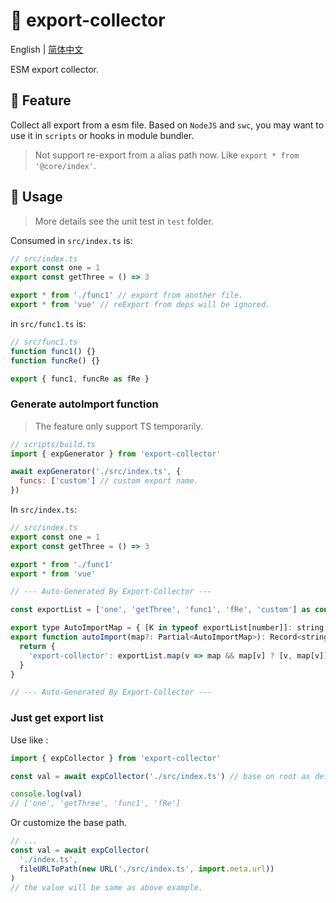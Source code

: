 # :tada: export-collector

English | [简体中文](./README-zh.md)

ESM export collector.

## :rocket: Feature

Collect all export from a esm file.
Based on `NodeJS` and `swc`, you may want to use it in `scripts` or hooks in module bundler.

> Not support re-export from a alias path now. Like `export * from '@core/index'`.

## :wrench: Usage

> More details see the unit test in `test` folder.

Consumed in `src/index.ts` is:

```js
// src/index.ts
export const one = 1
export const getThree = () => 3

export * from './func1' // export from another file.
export * from 'vue' // reExport from deps will be ignored.
```

in `src/func1.ts` is:

```js
// src/func1.ts
function func1() {}
function funcRe() {}

export { func1, funcRe as fRe }
```

### Generate autoImport function

> The feature only support TS temporarily.

```js
// scripts/build.ts
import { expGenerator } from 'export-collector'

await expGenerator('./src/index.ts', {
  funcs: ['custom'] // custom export name.
})
```

In `src/index.ts`:

```js
// src/index.ts
export const one = 1
export const getThree = () => 3

export * from './func1'
export * from 'vue'

// --- Auto-Generated By Export-Collector ---

const exportList = ['one', 'getThree', 'func1', 'fRe', 'custom'] as const

export type AutoImportMap = { [K in typeof exportList[number]]: string }
export function autoImport(map?: Partial<AutoImportMap>): Record<string, (string | [string, string])[]> {
  return {
    'export-collector': exportList.map(v => map && map[v] ? [v, map[v]] as [string, string] : v),
  }
}

// --- Auto-Generated By Export-Collector ---
```

### Just get export list

Use like :

```js
import { expCollector } from 'export-collector'

const val = await expCollector('./src/index.ts') // base on root as default.

console.log(val)
// ['one', 'getThree', 'func1', 'fRe']
```

Or customize the base path.

```js
// ...
const val = await expCollector(
  './index.ts',
  fileURLToPath(new URL('./src/index.ts', import.meta.url))
)
// the value will be same as above example.
```
